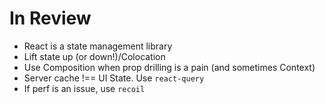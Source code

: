 # In Review

- React is a state management library
- Lift state up (or down!)/Colocation
- Use Composition when prop drilling is a pain (and sometimes Context)
- Server cache !== UI State. Use `react-query`
- If perf is an issue, use `recoil`
